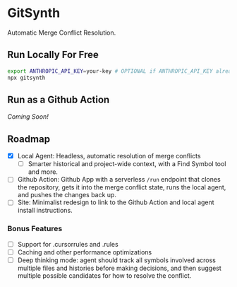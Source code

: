 # GitSynth

Automatic Merge Conflict Resolution.

## Run Locally For Free

```bash
export ANTHROPIC_API_KEY=your-key # OPTIONAL if ANTHROPIC_API_KEY already set in your .env or environment
npx gitsynth
```

## Run as a Github Action

*Coming Soon!*

## Roadmap

- [x] Local Agent: Headless, automatic resolution of merge conflicts
    - [ ] Smarter historical and project-wide context, with a Find Symbol tool and more.
- [ ] Github Action: Github App with a serverless `/run` endpoint that clones the repository, gets it into the merge conflict state, runs the local agent, and pushes the changes back up.
- [ ] Site: Minimalist redesign to link to the Github Action and local agent install instructions.

### Bonus Features

- [ ] Support for .cursorrules and .rules
- [ ] Caching and other performance optimizations
- [ ] Deep thinking mode: agent should track all symbols involved across multiple files and histories before making decisions, and then suggest multiple possible candidates for how to resolve the conflict.
